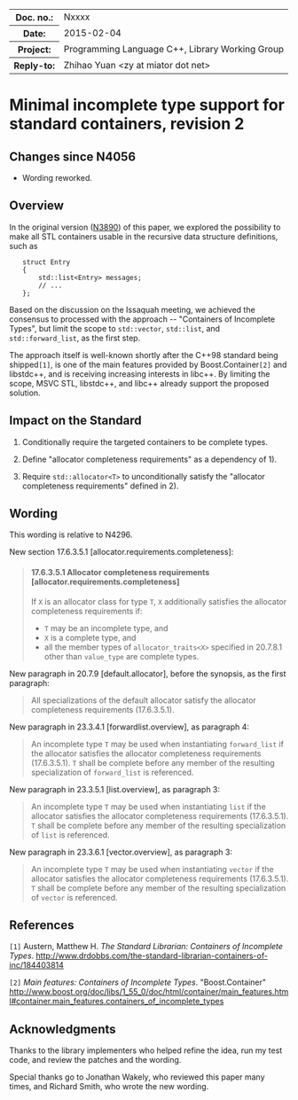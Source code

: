 <!-- maruku -o incomplete.html incomplete.md -->

<style type="text/css">
pre>code { display: block; margin-left: 2em; }
code { white-space: pre-wrap; }
ins { text-decoration: none; font-weight: bold; background-color: #A0FFA0 }
del { text-decoration: line-through; background-color: #FFA0A0 }
</style>

<table><tbody>
<tr><th>Doc. no.:</th>	<td>Nxxxx</td></tr>
<tr><th>Date:</th>	<td>2015-02-04</td></tr>
<tr><th>Project:</th>	<td>Programming Language C++, Library Working Group</td></tr>
<tr><th>Reply-to:</th>	<td>Zhihao Yuan &lt;zy at miator dot net&gt;</td></tr>
</tbody></table>

# Minimal incomplete type support for standard containers, revision 2

## Changes since N4056

- Wording reworked.

## Overview

In the original version
([N3890](http://www.open-std.org/JTC1/SC22/WG21/docs/papers/2014/n3890.html))
of this paper, we explored the possibility to make all STL containers usable
in the recursive data structure definitions, such as

    struct Entry
    {
        std::list<Entry> messages;
        // ...
    };

Based on the discussion on the Issaquah meeting, we achieved the consensus to
processed with the approach -- "Containers of Incomplete Types", but limit
the scope to `std::vector`, `std::list`, and `std::forward_list`, as the
first step.

The approach itself is well-known shortly
after the C++98 standard being shipped`[1]`, is one of the main features
provided by Boost.Container`[2]` and libstdc++, and is receiving increasing
interests in libc++.  By limiting the scope, MSVC STL, libstdc++, and libc++
already support the proposed solution.


## Impact on the Standard

 1. Conditionally require the targeted containers to be complete types.

 2. Define "allocator completeness requirements" as a dependency of 1).

 3. Require `std::allocator<T>` to unconditionally satisfy the "allocator
    completeness requirements" defined in 2).


## Wording

This wording is relative to N4296.

New section 17.6.3.5.1 &#91;allocator.requirements.completeness&#93;:

> #### 17.6.3.5.1 Allocator completeness requirements &#91;allocator.requirements.completeness&#93;
>
> If `X` is an allocator class for type `T`, `X` additionally satisfies
> the allocator completeness requirements if:
>
>  - `T` may be an incomplete type, and
>  - `X` is a complete type, and
>  - all the member types of `allocator_traits<X>` specified in 20.7.8.1
>    other than `value_type` are complete types.

New paragraph in 20.7.9 &#91;default.allocator&#93;, before the synopsis, as
the first paragraph:

> All specializations of the default allocator satisfy the allocator
> completeness requirements (17.6.3.5.1).

New paragraph in 23.3.4.1 &#91;forwardlist.overview&#93;, as paragraph 4:

> An incomplete type `T` may be used when instantiating `forward_list` if the
> allocator satisfies the allocator completeness requirements (17.6.3.5.1).
> `T` shall be complete before any member of the resulting specialization of
> `forward_list` is referenced.

New paragraph in 23.3.5.1 &#91;list.overview&#93;, as paragraph 3:

> An incomplete type `T` may be used when instantiating `list` if the
> allocator satisfies the allocator completeness requirements (17.6.3.5.1).
> `T` shall be complete before any member of the resulting specialization of
> `list` is referenced.

New paragraph in 23.3.6.1 &#91;vector.overview&#93;, as paragraph 3:

> An incomplete type `T` may be used when instantiating `vector` if the
> allocator satisfies the allocator completeness requirements (17.6.3.5.1).
> `T` shall be complete before any member of the resulting specialization of
> `vector` is referenced.

## References

`[1]` Austern, Matthew H.  _The Standard Librarian: Containers of Incomplete
      Types_.
      <http://www.drdobbs.com/the-standard-librarian-containers-of-inc/184403814>

`[2]` _Main features: Containers of Incomplete Types_.
      "Boost.Container"
      <http://www.boost.org/doc/libs/1_55_0/doc/html/container/main_features.html#container.main_features.containers_of_incomplete_types>


## Acknowledgments

Thanks to the library implementers who helped refine the idea, run my
test code, and review the patches and the wording.

Special thanks go to Jonathan Wakely, who reviewed this paper many times,
and Richard Smith, who wrote the new wording.
